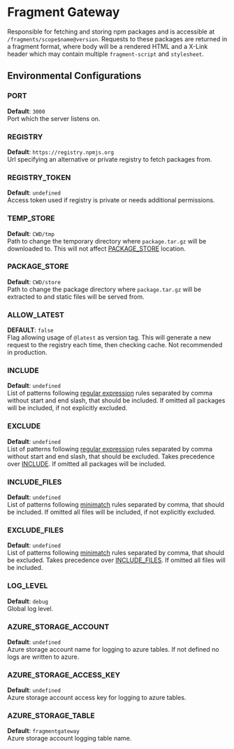 # Fragment Gateway

Responsible for fetching and storing npm packages and is accessible at `/fragments/scope$name@version`. Requests to these packages are returned in a fragment format, where body will be a rendered HTML and a X-Link header which may contain multiple `fragment-script` and `stylesheet`.

## Environmental Configurations

### PORT

**Default**: `3000`  
Port which the server listens on.

### REGISTRY

**Default**: `https://registry.npmjs.org`  
Url specifying an alternative or private registry to fetch packages from.

### REGISTRY_TOKEN

**Default**: `undefined`  
Access token used if registry is private or needs additional permissions.

### TEMP_STORE

**Default**: `CWD/tmp`  
Path to change the temporary directory where `package.tar.gz` will be downloaded to. This will not affect [PACKAGE_STORE](#PACKAGE_STORE) location.

### PACKAGE_STORE

**Default**: `CWD/store`  
Path to change the package directory where `package.tar.gz` will be extracted to and static files will be served from.

### ALLOW_LATEST

**DEFAULT**: `false`  
Flag allowing usage of `@latest` as version tag. This will generate a new request to the registry each time, then checking cache. Not recommended in production.

### INCLUDE

**Default**: `undefined`  
List of patterns following [regular expression](https://developer.mozilla.org/en-US/docs/Web/JavaScript/Guide/Regular_Expressions) rules separated by comma without start and end slash, that should be included. If omitted all packages will be included, if not explicitly excluded.

### EXCLUDE

**Default**: `undefined`  
List of patterns following [regular expression](https://developer.mozilla.org/en-US/docs/Web/JavaScript/Guide/Regular_Expressions) rules separated by comma without start and end slash, that should be excluded. Takes precedence over [INCLUDE](#INCLUDE). If omitted all packages will be included.

### INCLUDE_FILES

**Default**: `undefined`  
List of patterns following [minimatch](https://github.com/isaacs/minimatch) rules separated by comma, that should be included. If omitted all files will be included, if not explicitly excluded.

### EXCLUDE_FILES

**Default**: `undefined`  
List of patterns following [minimatch](https://github.com/isaacs/minimatch) rules separated by comma, that should be excluded. Takes precedence over [INCLUDE_FILES](#INCLUDE_FILES). If omitted all files will be included.

### LOG_LEVEL

**Default**: `debug`  
Global log level.

### AZURE_STORAGE_ACCOUNT

**Default**: `undefined`  
Azure storage account name for logging to azure tables. If not defined no logs are written to azure.

### AZURE_STORAGE_ACCESS_KEY

**Default**: `undefined`  
Azure storage account access key for logging to azure tables.

### AZURE_STORAGE_TABLE

**Default**: `fragmentgateway`  
Azure storage account logging table name.
